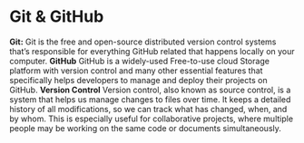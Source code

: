 # Git & GitHub
**Git:** Git is the free and open-source distributed version control systems that’s responsible for everything GitHub related that happens locally on your computer.
**GitHub** GitHub is a widely-used Free-to-use cloud Storage platform with version control and many other essential features that specifically helps developers to manage and deploy their projects on GitHub.
**Version Control** Version control, also known as source control, is a system that helps us manage changes to files over time. It keeps a detailed history of all modifications, so we can track what has changed, when, and by whom. This is especially useful for collaborative projects, where multiple people may be working on the same code or documents simultaneously.
